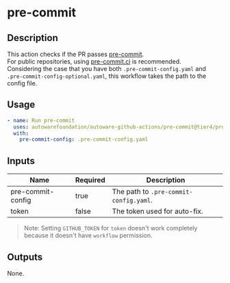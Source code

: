 # pre-commit

## Description

This action checks if the PR passes [pre-commit](https://pre-commit.com/).  
For public repositories, using [pre-commit.ci](https://pre-commit.ci/) is recommended.  
Considering the case that you have both `.pre-commit-config.yaml` and `.pre-commit-config-optional.yaml`, this workflow takes the path to the config file.

## Usage

```yaml
- name: Run pre-commit
  uses: autowarefoundation/autoware-github-actions/pre-commit@tier4/proposal
  with:
    pre-commit-config: .pre-commit-config.yaml
```

## Inputs

| Name              | Required | Description                            |
| ----------------- | -------- | -------------------------------------- |
| pre-commit-config | true     | The path to `.pre-commit-config.yaml`. |
| token             | false    | The token used for auto-fix.           |

> Note: Setting `GITHUB_TOKEN` for `token` doesn't work completely because it doesn't have `workflow` permission.

## Outputs

None.
